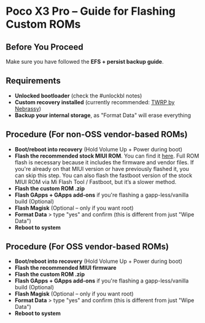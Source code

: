 # Poco X3 Pro – Guide for Flashing Custom ROMs

## Before You Proceed

Make sure you have followed the **EFS + persist backup guide**.

## Requirements

- **Unlocked bootloader** (check the #unlockbl notes)
- **Custom recovery installed** (currently recommended: [TWRP by Nebrassy](https://t.me/Nebrassy))
- **Backup your internal storage**, as "Format Data" will erase everything

## Procedure (For non-OSS vendor-based ROMs)

- **Boot/reboot into recovery** (Hold Volume Up + Power during boot)
- **Flash the recommended stock MIUI ROM**. You can find it [here](https://xiaomifirmwareupdater.com). Full ROM flash is necessary because it includes the firmware and vendor files. If you're already on that MIUI version or have previously flashed it, you can skip this step. You can also flash the fastboot version of the stock MIUI ROM via Mi Flash Tool / Fastboot, but it’s a slower method.
- **Flash the custom ROM .zip**
- **Flash GApps + GApps add-ons** if you're flashing a gapp-less/vanilla build (Optional)
- **Flash Magisk** (Optional – only if you want root)
- **Format Data** > type "yes" and confirm (this is different from just "Wipe Data")
- **Reboot to system**

## Procedure (For OSS vendor-based ROMs)

- **Boot/reboot into recovery** (Hold Volume Up + Power during boot)
- **Flash the recommended MIUI firmware**
- **Flash the custom ROM .zip**
- **Flash GApps + GApps add-ons** if you're flashing a gapp-less/vanilla build (Optional)
- **Flash Magisk** (Optional – only if you want root)
- **Format Data** > type "yes" and confirm (this is different from just "Wipe Data")
- **Reboot to system**

